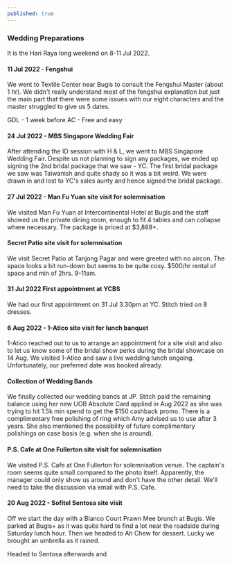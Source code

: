 ```yaml
---
published: true
---
```

### Wedding Preparations

It is the Hari Raya long weekend on 8-11 Jul 2022. 

#### 11 Jul 2022 - Fengshui
We went to Textile Center near Bugis to consult the Fengshui Master (about 1 hr). We didn't really understand most of the fengshui explanation but just the main part that there were some issues with our eight characters and the master struggled to give us 5 dates.

GDL - 1 week before
AC - Free and easy

#### 24 Jul 2022 - MBS Singapore Wedding Fair
After attending the ID session with H & L, we went to MBS Singapore Wedding Fair. Despite us not planning to sign any packages, we ended up signing the 2nd bridal package that we saw - YC. The first bridal package we saw was Taiwanish and quite shady so it was a bit weird. We were drawn in and lost to YC's sales aunty and hence signed the bridal package.

#### 27 Jul 2022 - Man Fu Yuan site visit for solemnisation
We visited Man Fu Yuan at Intercontinental Hotel at Bugis and the staff showed us the private dining room, enough to fit 4 tables and can collapse where necessary. The package is priced at $3,888+.

#### Secret Patio site visit for solemnisation
We visit Secret Patio at Tanjong Pagar and were greeted with no aircon. The space looks a bit run-down but seems to be quite cosy. $500/hr rental of space and min of 2hrs. 9-11am.

#### 31 Jul 2022 First appointment at YCBS
We had our first appointment on 31 Jul 3.30pm at YC. Stitch tried on 8 dresses.

#### 6 Aug 2022 - 1-Atico site visit for lunch banquet
1-Atico reached out to us to arrange an appointment for a site visit and also to let us know some of the bridal show perks during the bridal showcase on 14 Aug. We visited 1-Atico and saw a live wedding lunch ongoing. Unfortunately, our preferred date was booked already.

#### Collection of Wedding Bands
We finally collected our wedding bands at JP. Stitch paid the remaining balance using her new UOB Absolute Card applied in Aug 2022 as she was trying to hit 1.5k min spend to get the $150 cashback promo. There is a complimentary free polishing of ring which Amy advised us to use after 3 years. She also mentioned the possibility of future complimentary polishings on case basis (e.g. when she is around).

#### P.S. Cafe at One Fullerton site visit for solemnisation
We visited P.S. Cafe at One Fullerton for solemnisation venue. The captain's room seems quite small compared to the photo itself. Apparently, the manager could only show us around and don't have the other detail. We'll need to take the discussion via email with P.S. Cafe.

#### 20 Aug 2022 - Sofitel Sentosa site visit
Off we start the day with a Blanco Court Prawn Mee brunch at Bugis. We parked at Bugis+ as it was quite hard to find a lot near the roadside during Saturday lunch hour. Then we headed to Ah Chew for dessert. Lucky we brought an umbrella as it rained.

Headed to Sentosa afterwards and 
